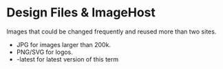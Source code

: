 # Design Files & ImageHost
Images that could be changed frequently and reused more than two sites.

- JPG for images larger than 200k.
- PNG/SVG for logos.
- <term>-latest for latest version of this term